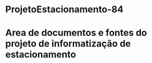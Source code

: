 # ProjetoEstacionamento-84
# Area de documentos e fontes do projeto de informatização de estacionamento
